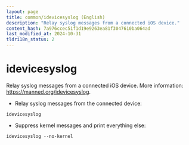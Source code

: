 ```yaml
---
layout: page
title: common/idevicesyslog (English)
description: "Relay syslog messages from a connected iOS device."
content_hash: 7a976ccec51f1d19e9263ea81f3047610ba064ad
last_modified_at: 2024-10-31
tldri18n_status: 2
---
```

# idevicesyslog

Relay syslog messages from a connected iOS device.
More information: <https://manned.org/idevicesyslog>.

- Relay syslog messages from the connected device:

`idevicesyslog`

- Suppress kernel messages and print everything else:

`idevicesyslog --no-kernel`
